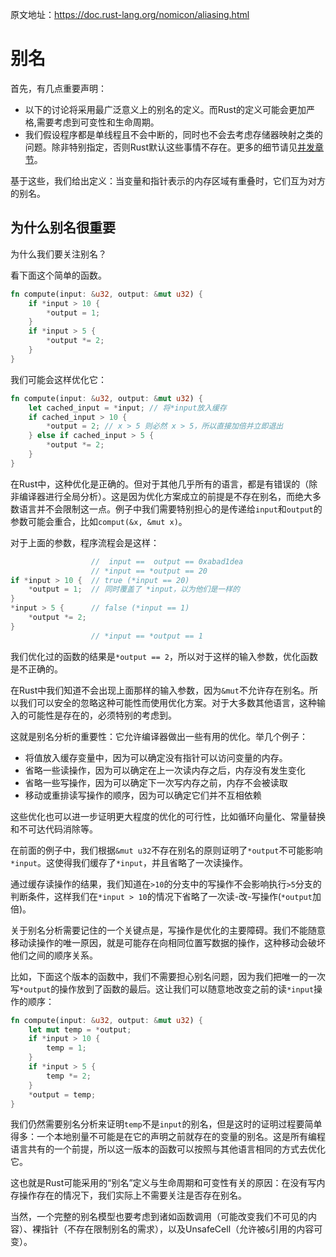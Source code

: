 原文地址：<https://doc.rust-lang.org/nomicon/aliasing.html>

# 别名

首先，有几点重要声明：

- 以下的讨论将采用最广泛意义上的别名的定义。而Rust的定义可能会更加严格,需要考虑到可变性和生命周期。
- 我们假设程序都是单线程且不会中断的，同时也不会去考虑存储器映射之类的问题。除非特别指定，否则Rust默认这些事情不存在。更多的细节请见[并发章节](8.并发.html)。

基于这些，我们给出定义：当变量和指针表示的内存区域有重叠时，它们互为对方的别名。

## 为什么别名很重要

为什么我们要关注别名？

看下面这个简单的函数。

```rust
fn compute(input: &u32, output: &mut u32) {
    if *input > 10 {
        *output = 1;
    }
    if *input > 5 {
        *output *= 2;
    }
}
```

我们可能会这样优化它：

```rust
fn compute(input: &u32, output: &mut u32) {
    let cached_input = *input; // 将*input放入缓存
    if cached_input > 10 {
        *output = 2; // x > 5 则必然 x > 5，所以直接加倍并立即退出
    } else if cached_input > 5 {
        *output *= 2;
    }
}
```

在Rust中，这种优化是正确的。但对于其他几乎所有的语言，都是有错误的（除非编译器进行全局分析）。这是因为优化方案成立的前提是不存在别名，而绝大多数语言并不会限制这一点。例子中我们需要特别担心的是传递给`input`和`output`的参数可能会重合，比如`comput(&x, &mut x)`。

对于上面的参数，程序流程会是这样：

```rust
                  //  input ==  output == 0xabad1dea
                  // *input == *output == 20
if *input > 10 {  // true (*input == 20)
    *output = 1;  // 同时覆盖了 *input，以为他们是一样的
} 
*input > 5 {      // false (*input == 1)
    *output *= 2;
}
                  // *input == *output == 1
```

我们优化过的函数的结果是`*output == 2`，所以对于这样的输入参数，优化函数是不正确的。

在Rust中我们知道不会出现上面那样的输入参数，因为`&mut`不允许存在别名。所以我们可以安全的忽略这种可能性而使用优化方案。对于大多数其他语言，这种输入的可能性是存在的，必须特别的考虑到。

这就是别名分析的重要性：它允许编译器做出一些有用的优化。举几个例子：

- 将值放入缓存变量中，因为可以确定没有指针可以访问变量的内存。
- 省略一些读操作，因为可以确定在上一次读内存之后，内存没有发生变化
- 省略一些写操作，因为可以确定下一次写内存之前，内存不会被读取
- 移动或重排读写操作的顺序，因为可以确定它们并不互相依赖

这些优化也可以进一步证明更大程度的优化的可行性，比如循环向量化、常量替换和不可达代码消除等。

在前面的例子中，我们根据`&mut u32`不存在别名的原则证明了`*output`不可能影响`*input`。这使得我们缓存了`*input`，并且省略了一次读操作。

通过缓存读操作的结果，我们知道在`>10`的分支中的写操作不会影响执行`>5`分支的判断条件，这样我们在`*input > 10`的情况下省略了一次读-改-写操作(`*output`加倍)。

关于别名分析需要记住的一个关键点是，写操作是优化的主要障碍。我们不能随意移动读操作的唯一原因，就是可能存在向相同位置写数据的操作，这种移动会破坏他们之间的顺序关系。

比如，下面这个版本的函数中，我们不需要担心别名问题，因为我们把唯一的一次写`*output`的操作放到了函数的最后。这让我们可以随意地改变之前的读`*input`操作的顺序：

```rust
fn compute(input: &u32, output: &mut u32) {
    let mut temp = *output;
    if *input > 10 {
        temp = 1;
    }
    if *input > 5 {
        temp *= 2;
    }
    *output = temp;
}
```

我们仍然需要别名分析来证明`temp`不是`input`的别名，但是这时的证明过程要简单得多：一个本地别量不可能是在它的声明之前就存在的变量的别名。这是所有编程语言共有的一个前提，所以这一版本的函数可以按照与其他语言相同的方式去优化它。

这也就是Rust可能采用的“别名”定义与生命周期和可变性有关的原因：在没有写内存操作存在的情况下，我们实际上不需要关注是否存在别名。

当然，一个完整的别名模型也要考虑到诸如函数调用（可能改变我们不可见的内容）、裸指针（不存在限制别名的需求），以及UnsafeCell（允许被`&`引用的内容可变）。
